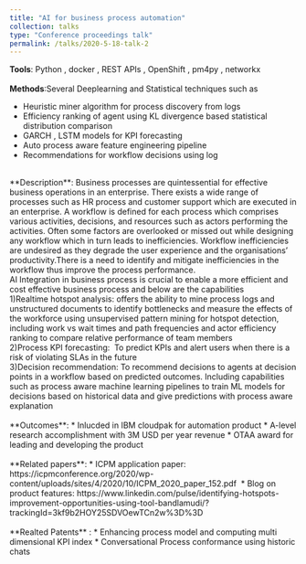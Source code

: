 ```yaml
---
title: "AI for business process automation"
collection: talks
type: "Conference proceedings talk"
permalink: /talks/2020-5-18-talk-2
---
```

**Tools**:
Python , docker , REST APIs , OpenShift , pm4py , networkx<br/>
<br/>
**Methods**:Several Deeplearning and Statistical techniques such as 
* Heuristic miner algorithm for process discovery from logs
* Efficiency ranking of agent using KL divergence based statistical distribution comparison
* GARCH , LSTM models for KPI forecasting
* Auto process aware feature engineering pipeline
* Recommendations for workflow decisions using log<br/>
<br/>
**Description**:
Business processes are quintessential for effective business operations in an enterprise. There exists a wide range of processes such as HR process and customer support which are executed in an enterprise. A workflow is defined for each process which comprises various activities, decisions, and resources such as actors performing the activities. Often some factors are overlooked or missed out while designing any workflow which in turn leads to inefficiencies. Workflow inefficiencies are undesired as they degrade the user experience and the organisations’ productivity.There is a need to identify and mitigate inefficiencies in the workflow thus improve the process performance.<br/>
AI Integration in business process is crucial to enable a more efficient and cost effective business process and below are the capabilities<br/>
1)Realtime hotspot analysis: offers the ability to mine process logs and unstructured documents to identify bottlenecks and measure the effects of the workforce using unsupervised pattern mining for hotspot detection, including work vs wait times and path frequencies and actor efficiency ranking to compare relative performance of team members<br/>
2)Process KPI forecasting:  To predict KPIs and alert users when there is a risk of violating SLAs in the future<br/>
3)Decision recommendation: To recommend decisions to agents at decision points in a workflow based on predicted outcomes. Including capabilities such as process aware machine learning pipelines to train ML models for decisions based on historical data and give predictions with process aware explanation<br/>
<br/>​​
**Outcomes**:
* Inlucded in IBM cloudpak for automation product
* A-level research accomplishment with 3M USD per year revenue
* OTAA award for leading and developing the product
<br/>
<br/>
**Related papers**:
* ICPM application paper: https://icpmconference.org/2020/wp-content/uploads/sites/4/2020/10/ICPM_2020_paper_152.pdf 
* Blog on product features: https://www.linkedin.com/pulse/identifying-hotspots-improvement-opportunities-using-tool-bandlamudi/?trackingId=3kf9b2HOY25SDVOewTCn2w%3D%3D
<br/>
<br/>
**Realted Patents** :
* Enhancing process model and computing multi dimensional KPI index
* Conversational Process conformance using historic chats





​

​
